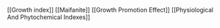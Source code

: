 [[Growth index]]
[[Maifanite]]
[[Growth Promotion Effect]]
[[Physiological And Phytochemical Indexes]]

